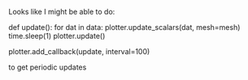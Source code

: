 Looks like I might be able to do:

def update():
    for dat in data:
        plotter.update_scalars(dat, mesh=mesh)
        time.sleep(1)
        plotter.update()
        
plotter.add_callback(update, interval=100)

to get periodic updates